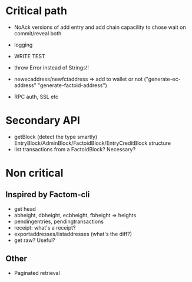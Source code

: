 # Critical path
* NoAck versions of add entry and add chain capacility to chose wait on commit/reveal both
* logging
* WRITE TEST
* throw Error instead of Strings!!

* newecaddress/newfctaddress => add to wallet or not ("generate-ec-address" "generate-factoid-address")

* RPC auth, SSL etc


# Secondary API
* getBlock (detect the type smartly) EntryBlock/AdminBlock/FactoidBlock/EntryCreditBlock structure
* list transactions from a FactoidBlock? Necessary?

# Non critical
## Inspired by Factom-cli

* get head
* abheight, dbheight, ecbheight, fbheight => heights
* pendingentries, pendingtransactions
* receipt: what's a receipt?
* exportaddresses/listaddresses (what's the diff?)
* get raw? Useful?

## Other
* Paginated retrieval
